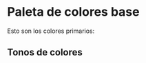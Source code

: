 
<script setup>
import ColorsBase from '../components/colors/ColorsBase.vue'
import ColorsShades from '../components/colors/ColorsShades.vue'

</script>

# Paleta de colores base

Esto son los colores primarios:
<ColorsBase />

## Tonos de colores

<ColorsShades/>

